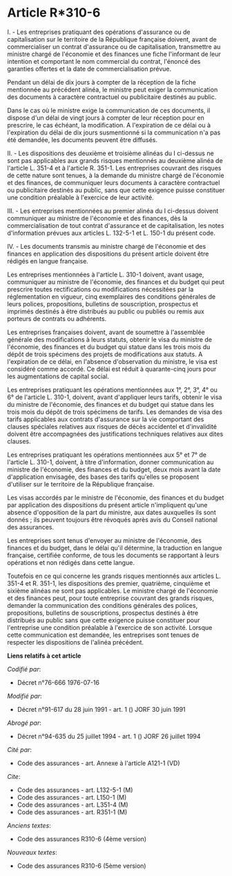 # Article R*310-6

I. - Les entreprises pratiquant des opérations d'assurance ou de capitalisation sur le territoire de la République française
doivent, avant de commercialiser un contrat d'assurance ou de capitalisation, transmettre au ministre chargé de l'économie et
des finances une fiche l'informant de leur intention et comportant le nom commercial du contrat, l'énoncé des garanties
offertes et la date de commercialisation prévue.

Pendant un délai de dix jours à compter de la réception de la fiche mentionnée au précédent alinéa, le ministre peut exiger
la communication des documents à caractère contractuel ou publicitaire destinés au public.

Dans le cas où le ministre exige la communication de ces documents, il dispose d'un délai de vingt jours à compter de leur
réception pour en prescrire, le cas échéant, la modification. A l'expiration de ce délai ou à l'expiration du délai de dix
jours susmentionné si la communication n'a pas été demandée, les documents peuvent être diffusés.

II. - Les dispositions des deuxième et troisième alinéas du I ci-dessus ne sont pas applicables aux grands risques mentionnés
au deuxième alinéa de l'article L. 351-4 et à l'article R. 351-1. Les entreprises couvrant des risques de cette nature sont
tenues, à la demande du ministre chargé de l'économie et des finances, de communiquer leurs documents à caractère contractuel
ou publicitaire destinés au public, sans que cette exigence puisse constituer une condition préalable à l'exercice de leur
activité.

III. - Les entreprises mentionnées au premier alinéa du I ci-dessus doivent communiquer au ministre de l'économie et des
finances, dès la commercialisation de tout contrat d'assurance et de capitalisation, les notes d'information prévues aux
articles L. 132-5-1 et L. 150-1 du présent code.

IV. - Les documents transmis au ministre chargé de l'économie et des finances en application des dispositions du présent
article doivent être rédigés en langue française.

Les entreprises mentionnées à l'article L. 310-1 doivent, avant usage, communiquer au ministre de l'économie, des finances et
du budget qui peut prescrire toutes rectifications ou modifications nécessitées par la réglementation en vigueur, cinq
exemplaires des conditions générales de leurs polices, propositions, bulletins de souscription, prospectus et imprimés
destinés à être distribués au public ou publiés ou remis aux porteurs de contrats ou adhérents.

Les entreprises françaises doivent, avant de soumettre à l'assemblée générale des modifications à leurs statuts, obtenir le
visa du ministre de l'économie, des finances et du budget qui statue dans les trois mois du dépôt de trois spécimens des
projets de modifications aux statuts. A l'expiration de ce délai, en l'absence d'observation du ministre, le visa est
considéré comme accordé. Ce délai est réduit à quarante-cinq jours pour les augmentations de capital social.

Les entreprises pratiquant les opérations mentionnées aux 1°, 2°, 3°, 4° ou 6° de l'article L. 310-1, doivent, avant
d'appliquer leurs tarifs, obtenir le visa du ministre de l'économie, des finances et du budget qui statue dans les trois mois
du dépôt de trois spécimens de tarifs. Les demandes de visa des tarifs applicables aux contrats d'assurance sur la vie
comportant des clauses spéciales relatives aux risques de décès accidentel et d'invalidité doivent être accompagnées des
justifications techniques relatives aux dites clauses.

Les entreprises pratiquant les opérations mentionnées aux 5° et 7° de l'article L. 310-1, doivent, à titre d'information,
donner communication au ministre de l'économie, des finances et du budget, deux mois avant la date d'application envisagée,
des bases des tarifs qu'elles se proposent d'utiliser sur le territoire de la République française.

Les visas accordés par le ministre de l'économie, des finances et du budget par application des dispositions du présent
article n'impliquent qu'une absence d'opposition de la part du ministre, aux dates auxquelles ils sont donnés ; ils peuvent
toujours être révoqués après avis du Conseil national des assurances.

Les entreprises sont tenus d'envoyer au ministre de l'économie, des finances et du budget, dans le délai qu'il détermine, la
traduction en langue française, certifiée conforme, de tous les documents se rapportant à leurs opérations et non rédigés
dans cette langue.

Toutefois en ce qui concerne les grands risques mentionnés aux articles L. 351-4 et R. 351-1, les dispositions des premier,
quatrième, cinquième et sixième alinéas ne sont pas applicables. Le ministre chargé de l'économie et des finances peut, pour
toute entreprise couvrant des grands risques, demander la communication des conditions générales des polices, propositions,
bulletins de souscriptions, prospectus destinés à être distribués au public sans que cette exigence puisse constituer pour
l'entreprise une condition préalable à l'exercice de son activité. Lorsque cette communication est demandée, les entreprises
sont tenues de respecter les dispositions de l'alinéa précédent.

**Liens relatifs à cet article**

_Codifié par_:

  - Décret n°76-666 1976-07-16

_Modifié par_:

  - Décret n°91-617 du 28 juin 1991 - art. 1 () JORF 30 juin 1991

_Abrogé par_:

  - Décret n°94-635 du 25 juillet 1994 - art. 1 () JORF 26 juillet 1994

_Cité par_:

  - Code des assurances - art. Annexe à l'article A121-1 (VD)

_Cite_:

  - Code des assurances - art. L132-5-1 (M)
  - Code des assurances - art. L150-1 (M)
  - Code des assurances - art. L351-4 (M)
  - Code des assurances - art. R351-1 (M)

_Anciens textes_:

  - Code des assurances R310-6 (4ème version)

_Nouveaux textes_:

  - Code des assurances R310-6 (5ème version)
